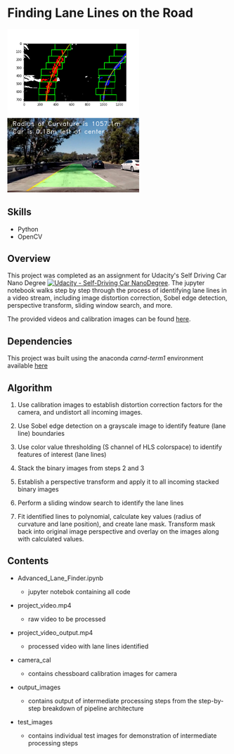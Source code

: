 # Finding Lane Lines on the Road 

<img src="output_images/Found Lines.png" width="300" alt="Combined Image" /> <img src="output_images/Full Pipeline Example.png" width="300" alt="Combined Image" />


Skills
---
* Python
* OpenCV


Overview
---

This project was completed as an assignment for Udacity's Self Driving Car Nano Degree [![Udacity - Self-Driving Car NanoDegree](https://s3.amazonaws.com/udacity-sdc/github/shield-carnd.svg)](http://www.udacity.com/drive). The jupyter notebook walks step by step through the process of identifying lane lines in a video stream, including image distortion correction, Sobel edge detection, perspective transform, sliding window search, and more. 

The provided videos and calibration images can be found [here](https://github.com/udacity/CarND-Advanced-Lane-Lines).


Dependencies
---
This project was built using the anaconda _carnd-term1_ environment available [here](https://github.com/udacity/CarND-Term1-Starter-Kit/blob/master/doc/configure_via_anaconda.md)


Algorithm
---

1. Use calibration images to establish distortion correction factors for the camera, and undistort all incoming images. 

2. Use Sobel edge detection on a grayscale image to identify feature (lane line) boundaries 
			
3. Use color value thresholding (S channel of HLS colorspace) to identify features of interest (lane lines)
		
4. Stack the binary images from steps 2 and 3 

5. Establish a perspective transform and apply it to all incoming stacked binary images
		
6. Perform a sliding window search to identify the lane lines

7. Fit identified lines to polynomial, calculate key values (radius of curvature and lane position), and create lane mask. Transform mask back into original image perspective and overlay on the images along with calculated values. 
 

 Contents
 ---

* Advanced_Lane_Finder.ipynb
    * jupyter notebok containing all code
* project_video.mp4
    * raw video to be processed
* project_video_output.mp4
    * processed video with lane lines identified
    

* camera_cal
    * contains chessboard calibration images for camera
* output_images
    * contains output of intermediate processing steps from the step-by-step breakdown of pipeline architecture
* test_images
    * contains individual test images for demonstration of intermediate processing steps
